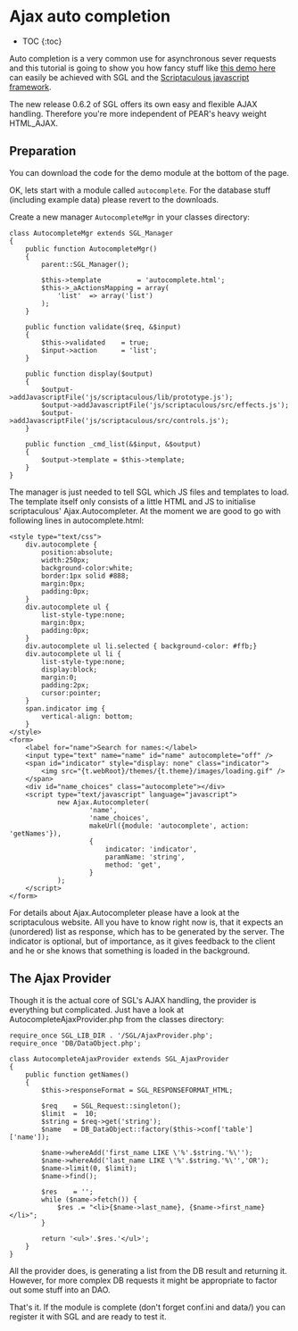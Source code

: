 <!-- Name: Howto/AJAX/Auto_completion -->
<!-- Version: 16 -->
<!-- Last-Modified: 2008/12/16 14:05:41 -->
<!-- Author: kanji78 -->
<!-- Status: Original -->

# Ajax auto completion
* TOC
{:toc}

Auto completion is a very common use for asynchronous sever requests and this tutorial is going to show you how fancy stuff like [this demo here][1] can easily be achieved with SGL and the [Scriptaculous javascript framework][2].

The new release 0.6.2 of SGL offers its own easy and flexible AJAX handling. Therefore you're more independent of PEAR's heavy weight HTML\_AJAX.

## Preparation
You can download the code for the demo module at the bottom of the page.

OK, lets start with a module called `autocomplete`. For the database stuff (including example data) please revert to the downloads.

Create a new manager `AutocompleteMgr` in your classes directory:

	class AutocompleteMgr extends SGL_Manager
	{
	    public function AutocompleteMgr()
	    {
	        parent::SGL_Manager();
	
	        $this->template         = 'autocomplete.html';
	        $this->_aActionsMapping = array(
	            'list'  => array('list')
	        );
	    }
	
	    public function validate($req, &$input)
	    {
	        $this->validated    = true;
	        $input->action      = 'list';
	    }
	
	    public function display($output)
	    {
	        $output->addJavascriptFile('js/scriptaculous/lib/prototype.js');
	        $output->addJavascriptFile('js/scriptaculous/src/effects.js');
	        $output->addJavascriptFile('js/scriptaculous/src/controls.js');
	    }
	
	    public function _cmd_list(&$input, &$output)
	    {
	        $output->template = $this->template;
	    }
	}
The manager is just needed to tell SGL which JS files and templates to load. The template itself only consists of a little HTML and JS to initialise scriptaculous' Ajax.Autocompleter. At the moment we are good to go with following lines in autocomplete.html:


	<style type="text/css">
	    div.autocomplete {
	        position:absolute;
	        width:250px;
	        background-color:white;
	        border:1px solid #888;
	        margin:0px;
	        padding:0px;
	    }
	    div.autocomplete ul {
	        list-style-type:none;
	        margin:0px;
	        padding:0px;
	    }
	    div.autocomplete ul li.selected { background-color: #ffb;}
	    div.autocomplete ul li {
	        list-style-type:none;
	        display:block;
	        margin:0;
	        padding:2px;
	        cursor:pointer;
	    }
	    span.indicator img {
	        vertical-align: bottom;
	    }
	</style>
	<form>
	    <label for="name">Search for names:</label>
	    <input type="text" name="name" id="name" autocomplete="off" />
	    <span id="indicator" style="display: none" class="indicator">
	        <img src="{t.webRoot}/themes/{t.theme}/images/loading.gif" />
	    </span>
	    <div id="name_choices" class="autocomplete"></div>
	    <script type="text/javascript" language="javascript">
	            new Ajax.Autocompleter(
	                    'name',
	                    'name_choices',
	                    makeUrl({module: 'autocomplete', action: 'getNames'}),
	                    {
	                        indicator: 'indicator',
	                        paramName: 'string',
	                        method: 'get',
	                    }
	            );
	    </script>
	</form>
For details about Ajax.Autocompleter please have a look at the scriptaculous website. All you have to know right now is, that it expects an (unordered) list as response, which has to be generated by the server. The indicator is optional, but of importance, as it gives feedback to the client and he or she knows that something is loaded in the background.

## The Ajax Provider
Though it is the actual core of SGL's AJAX handling, the provider is everything but complicated. Just have a look at AutocompleteAjaxProvider.php from the classes directory:


	require_once SGL_LIB_DIR . '/SGL/AjaxProvider.php';
	require_once 'DB/DataObject.php';
	
	class AutocompleteAjaxProvider extends SGL_AjaxProvider
	{
	    public function getNames()
	    {
	        $this->responseFormat = SGL_RESPONSEFORMAT_HTML;
	
	        $req    = SGL_Request::singleton();
	        $limit  =  10;
	        $string = $req->get('string');
	        $name   = DB_DataObject::factory($this->conf['table']['name']);
	
	        $name->whereAdd('first_name LIKE \'%'.$string.'%\'');
	        $name->whereAdd('last_name LIKE \'%'.$string.'%\'','OR');
	        $name->limit(0, $limit);
	        $name->find();
	
	        $res    = '';
	        while ($name->fetch()) {
	            $res .= "<li>{$name->last_name}, {$name->first_name}</li>";
	        }
	
	        return '<ul>'.$res.'</ul>';
	    }
	}

All the provider does, is generating a list from the DB result and returning it. However, for more complex DB requests it might be appropriate to factor out some stuff into an DAO.

That's it. If the module is complete (don't forget conf.ini and data/) you can register it with SGL and are ready to test it.

[1]:	http://demo.script.aculo.us/ajax/autocompleter
[2]:	http://script.aculo.us/